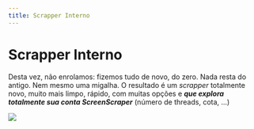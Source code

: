 ```yaml
---
title: Scrapper Interno
---
```


# Scrapper Interno

Desta vez, não enrolamos: fizemos tudo de novo, do zero. Nada resta do antigo. Nem mesmo uma migalha. O resultado é um _scrapper_ totalmente novo, muito mais limpo, rápido, com muitas opções e _**que explora totalmente sua conta ScreenScraper**_ \(número de threads, cota, ...\)

![](https://gblobscdn.gitbook.com/assets%2F-LdKWTKrrUvJVmGP83hw%2F-M8e7j7Z4eob_8n6vEXm%2F-M8ewgnca-hxzWwEEiON%2Fimage.png?alt=media&token=6c60e53c-dd83-4719-8c43-6b21e6121148)



